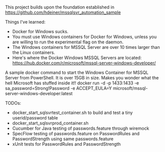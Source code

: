 This project builds upon the foundation established in https://github.com/hdeiner/mssqlsvr_automation_sample

Things I've learned:
* Docker for Windows sucks.
* You must use Windows containers for Docker for Windows, unless you are willing to run the experimental flag on the daemon.  
* The Windows containers for MSSQL Server are over 10 times larger than the Linux containers.  
* Here's where the Docker Windows MSSQL Servers are located:  https://hub.docker.com/r/microsoft/mssql-server-windows-developer/

A sample docker command to start the Windows Container for MSSQL Server from PowerShell.  It is over 15GB in size.  Makes you wonder what the hell Microsoft has stuffed inside it!!
docker run -d -p 1433:1433 -e sa_password=Strong!Password -e ACCEPT_EULA=Y microsoft/mssql-server-windows-developer:latest  

TODOs:
* docker_start_sqlsvrtest_container.sh to build and test a tiny userid/password table
* docker_start_sqlsvrprod_container.sh
* Cucumber for Java testing of passwords.feature through wiremock
* SpecFlow testing of passwords.feature on PasswordRules and PasswordStrength using same passwords.feature 
* xUnit tests for PasswordRules and PasswordStrength